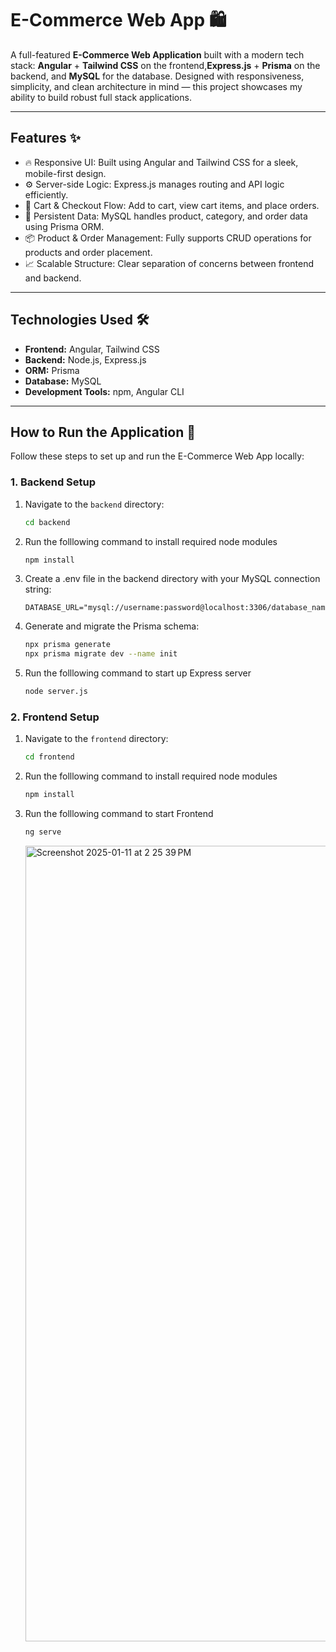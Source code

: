 # E-Commerce Web App 🛍️

A full-featured **E-Commerce Web Application** built with a modern tech stack: **Angular** + **Tailwind CSS** on the frontend,**Express.js** + **Prisma** on the backend, and **MySQL** for the database. Designed with responsiveness, simplicity, and clean architecture in mind — this project showcases my ability to build robust full stack applications.



---

## Features ✨
- 🔥 Responsive UI: Built using Angular and Tailwind CSS for a sleek, mobile-first design.
- ⚙️ Server-side Logic: Express.js manages routing and API logic efficiently.
- 🛒 Cart & Checkout Flow: Add to cart, view cart items, and place orders.
- 💾 Persistent Data: MySQL handles product, category, and order data using Prisma ORM.
- 📦 Product & Order Management: Fully supports CRUD operations for products and order placement.
- 📈 Scalable Structure: Clear separation of concerns between frontend and backend.

---

## Technologies Used 🛠️
- **Frontend:** Angular, Tailwind CSS
- **Backend:** Node.js, Express.js
- **ORM:** Prisma
- **Database:** MySQL
- **Development Tools:** npm, Angular CLI

---

## How to Run the Application 🚀

Follow these steps to set up and run the E-Commerce Web App locally:

### 1. Backend Setup
1. Navigate to the `backend` directory:
   ```bash
   cd backend
   ```
2. Run the folllowing command to install required node modules
   ```bash
   npm install
   ```
3. Create a .env file in the backend directory with your MySQL connection string:
   ```env
   DATABASE_URL="mysql://username:password@localhost:3306/database_name"
   ```
4. Generate and migrate the Prisma schema:
   ```bash
   npx prisma generate
   npx prisma migrate dev --name init
   ```
5. Run the folllowing command to start up Express server
   ```bash
   node server.js
   ```
### 2. Frontend Setup
1. Navigate to the `frontend` directory:
   ```bash
   cd frontend
   ```
2. Run the folllowing command to install required node modules
   ```bash
   npm install
   ```
3. Run the folllowing command to start Frontend
   ```bash
   ng serve
   ```
   <img width="1273" alt="Screenshot 2025-01-11 at 2 25 39 PM" src="https://github.com/user-attachments/assets/808f8e95-6d16-4480-aab3-deb0722268a7" />
